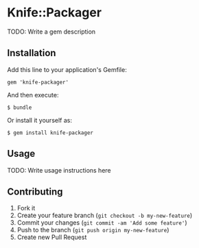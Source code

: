 # Knife::Packager

TODO: Write a gem description

## Installation

Add this line to your application's Gemfile:

    gem 'knife-packager'

And then execute:

    $ bundle

Or install it yourself as:

    $ gem install knife-packager

## Usage

TODO: Write usage instructions here

## Contributing

1. Fork it
2. Create your feature branch (`git checkout -b my-new-feature`)
3. Commit your changes (`git commit -am 'Add some feature'`)
4. Push to the branch (`git push origin my-new-feature`)
5. Create new Pull Request
